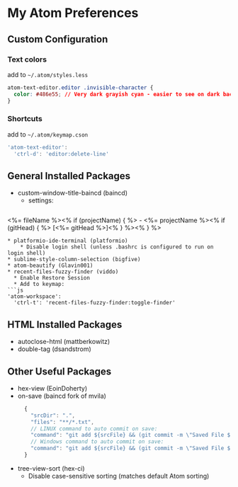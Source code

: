# My Atom Preferences

## Custom Configuration

### Text colors
add to `~/.atom/styles.less`
```css
atom-text-editor.editor .invisible-character {
  color: #486e55; // Very dark grayish cyan - easier to see on dark background:
}
```

### Shortcuts
add to `~/.atom/keymap.cson`
```js
'atom-text-editor':
  'ctrl-d': 'editor:delete-line'
```

## General Installed Packages
* custom-window-title-baincd (baincd)
  * settings:
  ```
<%= fileName %><% if (projectName) { %> - <%= projectName %><% if (gitHead) { %> [<%= gitHead %>]<% } %><% } %>
```
* platformio-ide-terminal (platformio)
    * Disable login shell (unless .bashrc is configured to run on login shell)
* sublime-style-column-selection (bigfive)
* atom-beautify (Glavin001)
* recent-files-fuzzy-finder (viddo)
  * Enable Restore Session
  * Add to keymap:
```js
'atom-workspace':
  'ctrl-t': 'recent-files-fuzzy-finder:toggle-finder'
```

## HTML Installed Packages
* autoclose-html (mattberkowitz)
* double-tag (dsandstrom)

## Other Useful Packages
* hex-view (EoinDoherty)
* on-save (baincd fork of mvila)
  ```js
    {
      "srcDir": ".",
      "files": "**/*.txt",
      // LINUX command to auto commit on save:
      "command": "git add ${srcFile} && (git commit -m \"Saved File ${srcFile}\" || true)",
      // Windows command to auto commit on save:
      "command": "git add ${srcFile} && (git commit -m \"Saved File ${srcFile}\" || (exit 0))",
    }
  ```
* tree-view-sort (hex-ci)
  * Disable case-sensitive sorting (matches default Atom sorting)
